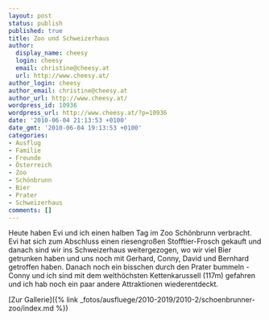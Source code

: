 ```yaml
---
layout: post
status: publish
published: true
title: Zoo und Schweizerhaus
author:
  display_name: cheesy
  login: cheesy
  email: christine@cheesy.at
  url: http://www.cheesy.at/
author_login: cheesy
author_email: christine@cheesy.at
author_url: http://www.cheesy.at/
wordpress_id: 10936
wordpress_url: http://www.cheesy.at/?p=10936
date: '2010-06-04 21:13:53 +0100'
date_gmt: '2010-06-04 19:13:53 +0100'
categories:
- Ausflug
- Familie
- Freunde
- Österreich
- Zoo
- Schönbrunn
- Bier
- Prater
- Schweizerhaus
comments: []
---
```

<!--:de-->Heute haben Evi und ich einen halben Tag im Zoo Schönbrunn verbracht. Evi hat sich zum Abschluss einen riesengroßen Stofftier-Frosch gekauft und danach sind wir ins Schweizerhaus weitergezogen, wo wir viel Bier getrunken haben und uns noch mit Gerhard, Conny, David und Bernhard getroffen haben. Danach noch ein bisschen durch den Prater bummeln - Conny und ich sind mit dem welthöchsten Kettenkarussell (117m) gefahren und ich hab noch ein paar andere Attraktionen wiederentdeckt.
[Zur Gallerie]({% link _fotos/ausfluege/2010-2019/2010-2/schoenbrunner-zoo/index.md %})
